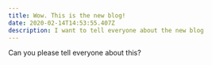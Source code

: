 ```yaml
---
title: Wow. This is the new blog!
date: 2020-02-14T14:53:55.407Z
description: I want to tell everyone about the new blog
---
```

Can you please tell everyone about this?
